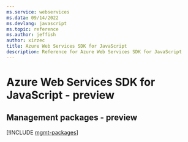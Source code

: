 ```yaml
---
ms.service: webservices
ms.data: 09/14/2022
ms.devlang: javascript
ms.topic: reference
ms.author: jeffish
author: xirzec
title: Azure Web Services SDK for JavaScript
description: Reference for Azure Web Services SDK for JavaScript
---
```

# Azure Web Services SDK for JavaScript - preview

## Management packages - preview
[!INCLUDE [mgmt-packages](web-services-mgmt-index.md)]
